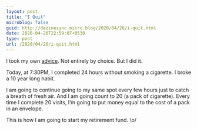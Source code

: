 ```yaml
---
layout: post
title: "I Quit"
microblog: false
guid: http://dezinezync.micro.blog/2020/04/26/i-quit.html
date: 2020-04-26T22:59:07+0530
type: post
url: /2020/04/26/i-quit.html
---
```

<p>I took my own <a href="https://dezinezync.com/2020/02/11/on-quitting.html">advice</a>. Not entirely by choice. But I did it.</p>
<p>Today, at 7:30PM, I completed 24 hours without smoking a cigarette. I broke a 10 year long habit. </p>
<p>I am going to continue going to my same spot every few hours just to catch a breath of fresh air. And I am going count to 20 (a pack of cigarette). Every time I complete 20 visits, I’m going to put money equal to the cost of a pack in an envelope.  </p>
<p>This is how I am going to start my retirement fund. \o/</p>
